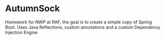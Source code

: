 # AutumnSock
Homework for NWP at RAF, the goal is to create a simple copy of Spring Boot. Uses Java Reflections, custom annotations and a custom Dependency Injection Engine
